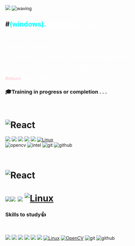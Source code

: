 
<a href="https://hits.seeyoufarm.com"><img src="https://hits.seeyoufarm.com/api/count/incr/badge.svg?url=https%3A%2F%2Fgithub.com%2Fchangdonghyuk&count_bg=%236C13D9&title_bg=%231484CD&icon=&icon_color=%23DD1919&title=What+are+you+looking+at%3F&edge_flat=false"/></a>
![waving](https://capsule-render.vercel.app/api?type=waving&height=200&text=Deep%20JD%20README_Special_Repository&fontSize=40&fontAlignY=40&color=gradient)

## #<span style="color:Aqua">(windows).</span><span style="color:white">DongHyuk.Tags</span>

<span style="color:white">#Start of a second life 🥈

<span style="color:white">#latecomer trainee 💤

<span style="color:white">#Sub-account = Fishman 🐟 & Korean Style sashimi,Sushi 🔪</span>

<span style="color:white">#Quick adaptability ,Concentration 🦸‍♂️</span>

<span style="color:Pink">#return </span>
<span style="color:white">positive 👨‍❤️ </span>


### 🎓Training in progress or completion . . .

<br>

![React](https://img.shields.io/badge/[intel]_edge_AI_S/W_academy-blue?style=flat)
=
 <img src="https://img.shields.io/badge/C -black?style=flat&logo=C&logoColor=A8B9CC"/> <img src="https://img.shields.io/badge/C++-green?style=flat&logo=cplusplus&logoColor=00599C"/> <img src="https://img.shields.io/badge/Python-yellow?style=flat&logo=python&logoColor=3776AB"/> 
<img src="https://img.shields.io/badge/STM32 -red?style=flat&logo=stmicroelectronics&logoColor=03234B"/> 
<img src="https://img.shields.io/badge/arm Keil -purple?style=flat&logo=armkeil&logoColor=394049"/> 
[![Linux](https://img.shields.io/badge/Linux-FCC624?style=flat&logo=linux&logoColor=black)](https://www.linux.org/)  
![opencv](https://img.shields.io/badge/opencv-5C3EE8.svg?&style=Flat&logo=opencv&logoColor=white)
![intel](https://img.shields.io/badge/OpenVINO-0071C5?style=flat&logo=intel&logoColor=white)
![git](https://img.shields.io/badge/git-F05032?style=flat&logo=git&logoColor=yellow)
![github](https://img.shields.io/badge/github-181717?style=flat&logo=github&logoColor=white)




<br>
 
![React](https://img.shields.io/badge/[Seoul]_Cyber_University-Aqua?style=flat)
=
<img src="https://img.shields.io/badge/C -black?style=flat&logo=C&logoColor=A8B9CC"/><img src="https://img.shields.io/badge/Python-yellow?style=flat&logo=python&logoColor=3776AB"/>
<img src="https://img.shields.io/badge/MySql-white?style=flat&logo=mysql&logoColor=4479A1"/>
[![Linux](https://img.shields.io/badge/Linux-FCC624?style=flat&logo=linux&logoColor=black)](https://www.linux.org/)
=

### Skills to study👍

<br>
<!--https://simpleicons.org/?q=C-->
<!--https://shields.io/-->

<img src="https://img.shields.io/badge/C -black?style=flat&logo=C&logoColor=A8B9CC"/> <img src="https://img.shields.io/badge/C++-green?style=flat&logo=cplusplus&logoColor=00599C"/> 
<img src="https://img.shields.io/badge/Python-yellow?style=flat&logo=python&logoColor=3776AB"/> 
<img src="https://img.shields.io/badge/MySql-white?style=flat&logo=mysql&logoColor=4479A1"/>
<img src="https://img.shields.io/badge/STM32 -red?style=flat&logo=stmicroelectronics&logoColor=03234B"/> 
<img src="https://img.shields.io/badge/arm Keil -purple?style=flat&logo=armkeil&logoColor=394049"/> 
[![Linux](https://img.shields.io/badge/Linux-FCC624?style=flat&logo=linux&logoColor=black)](https://www.linux.org/)
[![OpenCV](https://img.shields.io/badge/OpenCV-5C3EE8?style=flat&logo=opencv)](https://opencv.org/) 
![git](https://img.shields.io/badge/git-F05032?style=flat&logo=git&logoColor=yellow)
![github](https://img.shields.io/badge/github-181717?style=flat&logo=github&logoColor=white)

<!--
[![ROS2](https://img.shields.io/badge/ROS2-22314E?style=flat&logo=ros)](https://index.ros.org/doc/ros2/)
-->
